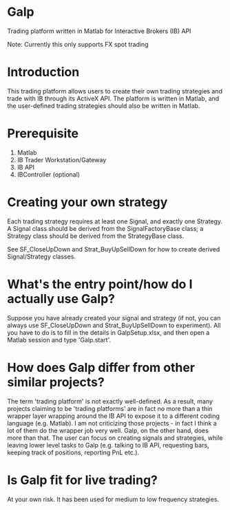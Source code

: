 # Galp
Trading platform written in Matlab for Interactive Brokers (IB) API

Note: Currently this only supports FX spot trading

# Introduction
This trading platform allows users to create their own trading strategies and trade with IB through its ActiveX API. The platform is written in Matlab, and the user-defined trading strategies should also be written in Matlab.

# Prerequisite
1. Matlab
2. IB Trader Workstation/Gateway
3. IB API
4. IBController (optional)

# Creating your own strategy
Each trading strategy requires at least one Signal, and exactly one Strategy. A Signal class should be derived from the SignalFactoryBase class; a Strategy class should be derived from the StrategyBase class.

See SF_CloseUpDown and Strat_BuyUpSellDown for how to create derived Signal/Strategy classes.

# What's the entry point/how do I actually use Galp?
Suppose you have already created your signal and strategy (if not, you can always use SF_CloseUpDown and Strat_BuyUpSellDown to experiment). All you have to do is to fill in the details in GalpSetup.xlsx, and then open a Matlab session and type 'Galp.start'.

# How does Galp differ from other similar projects?
The term 'trading platform' is not exactly well-defined. As a result, many projects claiming to be 'trading platforms' are in fact no more than a thin wrapper layer wrapping around the IB API to expose it to a different coding language (e.g. Matlab). I am not criticizing those projects - in fact I think a lot of them do the wrapper job very well. Galp, on the other hand, does more than that. The user can focus on creating signals and strategies, while leaving lower level tasks to Galp (e.g. talking to IB API, requesting bars, keeping track of positions, reporting PnL etc.).

# Is Galp fit for live trading?
At your own risk. It has been used for medium to low frequency strategies.
